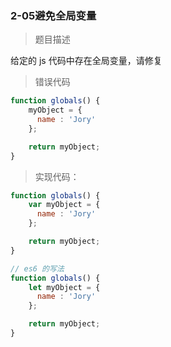 ### 2-05避免全局变量

> 题目描述

给定的 js 代码中存在全局变量，请修复 

>错误代码

``` js
function globals() {
    myObject = {
      name : 'Jory'
    };

    return myObject;
}
```

> 实现代码：


``` js
function globals() {
    var myObject = {
      name : 'Jory'
    };

    return myObject;
}
```
``` js  
// es6 的写法
function globals() {
    let myObject = {
      name : 'Jory'
    };

    return myObject;
}
```

